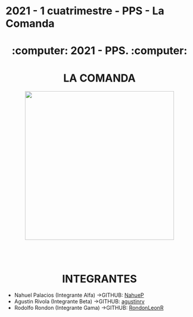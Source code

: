 <h1>2021 - 1 cuatrimestre - PPS - La Comanda</h1>

<h1 align="center"> :computer: 2021 - PPS. :computer:</h1> 

<h1 align="center"> LA COMANDA </h1> 


<p align="center">
<img src="https://i.ibb.co/2tPRKSL/icono-Comanda-Readme.png" width="400" height="400">
</p>


<br>
<br>
<h1 align="center"> INTEGRANTES </h1> 

* Nahuel Palacios (Integrante Alfa)  ->GITHUB: [NahueP](https://github.com/NahueP)
* Agustin Rivola  (Integrante Beta)  ->GITHUB: [agustinrv](https://github.com/agustinrv)
* Rodolfo Rondon  (Integrante Gama)  ->GITHUB: [RondonLeonR](https://github.com/RondonLeonR)
<br>
<br>
